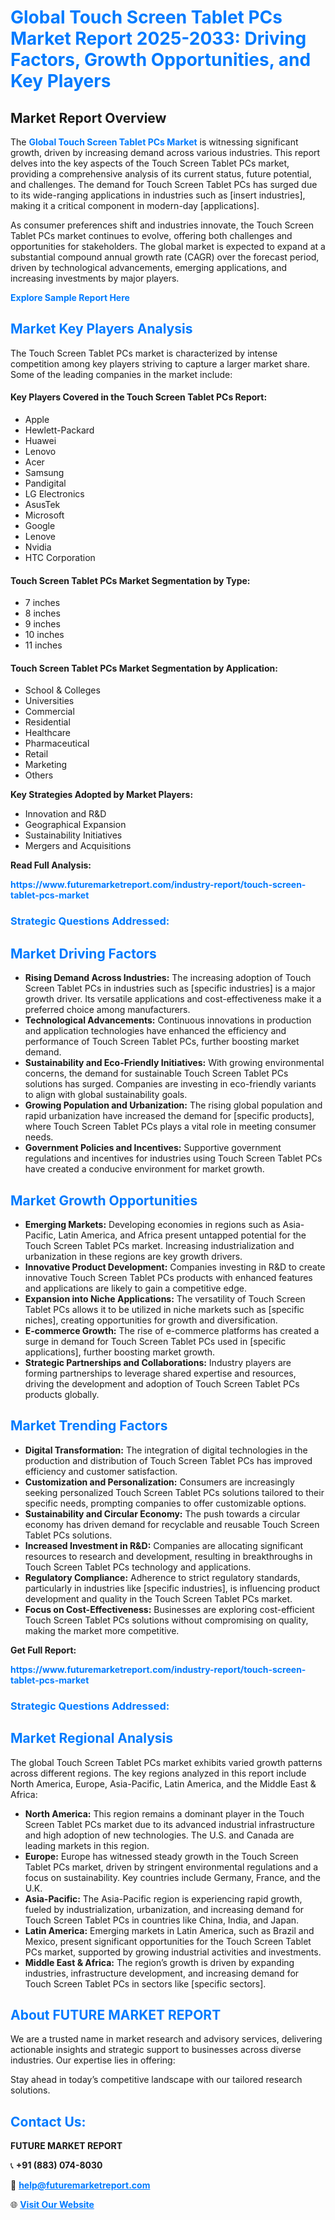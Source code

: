 <h1 style="color: #007BFF;">Global Touch Screen Tablet PCs Market Report 2025-2033: Driving Factors, Growth Opportunities, and Key Players</h1>

<section id="overview">
<h2>Market Report Overview</h2>
<p>The <a href="https://www.futuremarketreport.com/industry-report/touch-screen-tablet-pcs-market" style="color: #007BFF; text-decoration: none;"><strong>Global Touch Screen Tablet PCs Market</strong></a> is witnessing significant growth, driven by increasing demand across various industries. This report delves into the key aspects of the Touch Screen Tablet PCs market, providing a comprehensive analysis of its current status, future potential, and challenges. The demand for Touch Screen Tablet PCs has surged due to its wide-ranging applications in industries such as [insert industries], making it a critical component in modern-day [applications].</p>
<p>As consumer preferences shift and industries innovate, the Touch Screen Tablet PCs market continues to evolve, offering both challenges and opportunities for stakeholders. The global market is expected to expand at a substantial compound annual growth rate (CAGR) over the forecast period, driven by technological advancements, emerging applications, and increasing investments by major players.</p>
</section>

<section id="overview">
<p><a href="https://www.futuremarketreport.com/request-sample/reportId=82204" style="color: #007BFF; text-decoration: none;"><strong>Explore Sample Report Here</strong></a></p>
</section>

<section id="key-players">
<h2 style="color: #007BFF;">Market Key Players Analysis</h2>
<p>The Touch Screen Tablet PCs market is characterized by intense competition among key players striving to capture a larger market share. Some of the leading companies in the market include:</p>
<h4>Key Players Covered in the Touch Screen Tablet PCs Report:</h4>
<ul><li>Apple</li><li>Hewlett-Packard</li><li>Huawei</li><li>Lenovo</li><li>Acer</li><li>Samsung</li><li>Pandigital</li><li>LG Electronics</li><li>AsusTek</li><li>Microsoft</li><li>Google</li><li>Lenove</li><li>Nvidia</li><li>HTC Corporation</li></ul>
<h4>Touch Screen Tablet PCs Market Segmentation by Type:</h4>
<ul><li>7 inches</li><li>8 inches</li><li>9 inches</li><li>10 inches</li><li>11 inches</li></ul>

<h4>Touch Screen Tablet PCs Market Segmentation by Application:</h4>
<ul><li>School &amp; Colleges</li><li>Universities</li><li>Commercial</li><li>Residential</li><li>Healthcare</li><li>Pharmaceutical</li><li>Retail</li><li>Marketing</li><li>Others</li></ul>
<p><strong>Key Strategies Adopted by Market Players:</strong></p>
<ul>
<li>Innovation and R&D</li>
<li>Geographical Expansion</li>
<li>Sustainability Initiatives</li>
<li>Mergers and Acquisitions</li>
</ul>
</section>

<section>
<p><strong>Read Full Analysis: </strong></p><a href="https://www.futuremarketreport.com/industry-report/touch-screen-tablet-pcs-market" style="color: #007BFF; text-decoration: none;"><strong>https://www.futuremarketreport.com/industry-report/touch-screen-tablet-pcs-market</strong></a>
<h3 style="color: #007BFF;">Strategic Questions Addressed:</h3>
</section>

<section id="driving-factors">
<h2 style="color: #007BFF;">Market Driving Factors</h2>
<ul>
<li><strong>Rising Demand Across Industries:</strong> The increasing adoption of Touch Screen Tablet PCs in industries such as [specific industries] is a major growth driver. Its versatile applications and cost-effectiveness make it a preferred choice among manufacturers.</li>
<li><strong>Technological Advancements:</strong> Continuous innovations in production and application technologies have enhanced the efficiency and performance of Touch Screen Tablet PCs, further boosting market demand.</li>
<li><strong>Sustainability and Eco-Friendly Initiatives:</strong> With growing environmental concerns, the demand for sustainable Touch Screen Tablet PCs solutions has surged. Companies are investing in eco-friendly variants to align with global sustainability goals.</li>
<li><strong>Growing Population and Urbanization:</strong> The rising global population and rapid urbanization have increased the demand for [specific products], where Touch Screen Tablet PCs plays a vital role in meeting consumer needs.</li>
<li><strong>Government Policies and Incentives:</strong> Supportive government regulations and incentives for industries using Touch Screen Tablet PCs have created a conducive environment for market growth.</li>
</ul>
</section>

<section id="growth-opportunities">
<h2 style="color: #007BFF;">Market Growth Opportunities</h2>
<ul>
<li><strong>Emerging Markets:</strong> Developing economies in regions such as Asia-Pacific, Latin America, and Africa present untapped potential for the Touch Screen Tablet PCs market. Increasing industrialization and urbanization in these regions are key growth drivers.</li>
<li><strong>Innovative Product Development:</strong> Companies investing in R&D to create innovative Touch Screen Tablet PCs products with enhanced features and applications are likely to gain a competitive edge.</li>
<li><strong>Expansion into Niche Applications:</strong> The versatility of Touch Screen Tablet PCs allows it to be utilized in niche markets such as [specific niches], creating opportunities for growth and diversification.</li>
<li><strong>E-commerce Growth:</strong> The rise of e-commerce platforms has created a surge in demand for Touch Screen Tablet PCs used in [specific applications], further boosting market growth.</li>
<li><strong>Strategic Partnerships and Collaborations:</strong> Industry players are forming partnerships to leverage shared expertise and resources, driving the development and adoption of Touch Screen Tablet PCs products globally.</li>
</ul>
</section>

<section id="trending-factors">
<h2 style="color: #007BFF;">Market Trending Factors</h2>
<ul>
<li><strong>Digital Transformation:</strong> The integration of digital technologies in the production and distribution of Touch Screen Tablet PCs has improved efficiency and customer satisfaction.</li>
<li><strong>Customization and Personalization:</strong> Consumers are increasingly seeking personalized Touch Screen Tablet PCs solutions tailored to their specific needs, prompting companies to offer customizable options.</li>
<li><strong>Sustainability and Circular Economy:</strong> The push towards a circular economy has driven demand for recyclable and reusable Touch Screen Tablet PCs solutions.</li>
<li><strong>Increased Investment in R&D:</strong> Companies are allocating significant resources to research and development, resulting in breakthroughs in Touch Screen Tablet PCs technology and applications.</li>
<li><strong>Regulatory Compliance:</strong> Adherence to strict regulatory standards, particularly in industries like [specific industries], is influencing product development and quality in the Touch Screen Tablet PCs market.</li>
<li><strong>Focus on Cost-Effectiveness:</strong> Businesses are exploring cost-efficient Touch Screen Tablet PCs solutions without compromising on quality, making the market more competitive.</li>
</ul>
</section>

<section>
<p><strong>Get Full Report: </strong></p><a href="https://www.futuremarketreport.com/industry-report/touch-screen-tablet-pcs-market" style="color: #007BFF; text-decoration: none;"><strong>https://www.futuremarketreport.com/industry-report/touch-screen-tablet-pcs-market</strong></a>
<h3 style="color: #007BFF;">Strategic Questions Addressed:</h3>
</section>


<section id="regional-analysis">
<h2 style="color: #007BFF;">Market Regional Analysis</h2>
<p>The global Touch Screen Tablet PCs market exhibits varied growth patterns across different regions. The key regions analyzed in this report include North America, Europe, Asia-Pacific, Latin America, and the Middle East & Africa:</p>
<ul>
<li><strong>North America:</strong> This region remains a dominant player in the Touch Screen Tablet PCs market due to its advanced industrial infrastructure and high adoption of new technologies. The U.S. and Canada are leading markets in this region.</li>
<li><strong>Europe:</strong> Europe has witnessed steady growth in the Touch Screen Tablet PCs market, driven by stringent environmental regulations and a focus on sustainability. Key countries include Germany, France, and the U.K.</li>
<li><strong>Asia-Pacific:</strong> The Asia-Pacific region is experiencing rapid growth, fueled by industrialization, urbanization, and increasing demand for Touch Screen Tablet PCs in countries like China, India, and Japan.</li>
<li><strong>Latin America:</strong> Emerging markets in Latin America, such as Brazil and Mexico, present significant opportunities for the Touch Screen Tablet PCs market, supported by growing industrial activities and investments.</li>
<li><strong>Middle East & Africa:</strong> The region’s growth is driven by expanding industries, infrastructure development, and increasing demand for Touch Screen Tablet PCs in sectors like [specific sectors].</li>
</ul>
</section>

<footer>
<h2 style="color: #007BFF;">About FUTURE MARKET REPORT</h2>
<p>We are a trusted name in market research and advisory services, delivering actionable insights and strategic support to businesses across diverse industries. Our expertise lies in offering:</p>

<p>Stay ahead in today’s competitive landscape with our tailored research solutions.</p>

<h2 style="color: #007BFF;">Contact Us:</h2>
<p><strong>FUTURE MARKET REPORT</strong></p>
<p>📞 <strong>+91 (883) 074-8030</strong></p>
<p>📧 <strong><a href="mailto:help@futuremarketreport.com" style="color: #007BFF;">help@futuremarketreport.com</a></strong></p>
<p>🌐 <strong><a href="https://www.futuremarketreport.com/" style="color: #007BFF;">Visit Our Website</a></strong></p>
</footer>